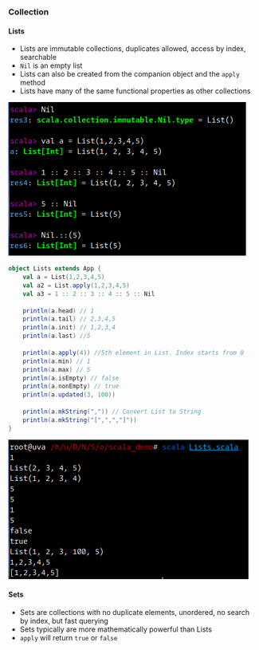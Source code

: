 ### Collection

#### Lists

* Lists are immutable collections, duplicates allowed, access by index, searchable
* `Nil` is an empty list
* Lists can also be created from the companion object and the `apply` method
* Lists have many of the same functional properties as other collections

![](/assets/Lists_1.png)

```scala
object Lists extends App {
	val a = List(1,2,3,4,5)
	val a2 = List.apply(1,2,3,4,5)
	val a3 = 1 :: 2 :: 3 :: 4 :: 5 :: Nil

	println(a.head) // 1
	println(a.tail) // 2,3,4,5
	println(a.init) // 1,2,3,4
	println(a.last) //5

	println(a.apply(4)) //5th element in List. Index starts from 0
	println(a.min) // 1
	println(a.max) // 5
	println(a.isEmpty) // false
	println(a.nonEmpty) // true
	println(a.updated(3, 100))

	println(a.mkString(",")) // Convert List to String
	println(a.mkString("[",",","]"))
}
```

![](/assets/Lists_2.png)

#### Sets

* Sets are collections with no duplicate elements, unordered, no search by index, but fast querying
* Sets typically are more mathematically powerful than Lists
* `apply` will return `true` or `false`



